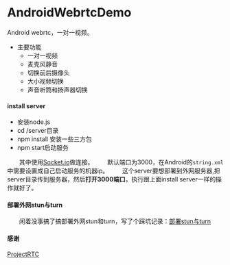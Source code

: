 # AndroidWebrtcDemo
Android webrtc，一对一视频。

- 主要功能
    - 一对一视频
    - 麦克风静音
    - 切换前后摄像头
    - 大小视频切换
    - 声音听筒和扬声器切换

#### install server
- 安装node.js
- cd /server目录
- npm install 安装一些三方包
- npm start启动服务


　　其中使用[Socket.io](https://github.com/socketio/socket.io)做连接。
　　默认端口为3000，在Android的```string.xml```中需要设置成自己启动服务的机器ip。
　　这个server要想部署到外网服务器,把server目录传到服务器，然后**打开3000端口**，执行跟上面install server一样的操作就好了。

#### 部署外网stun与turn
　　闲着没事搞了搞部署外网stun和turn，写了个踩坑记录：[部署stun与turn](https://blog.csdn.net/baidu_32207443/article/details/99620428)



#### 感谢
[ProjectRTC](https://github.com/pchab/ProjectRTC)